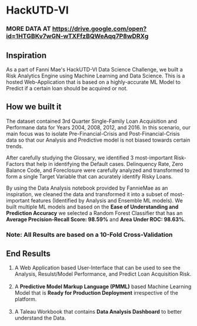 # HackUTD-VI
### MORE DATA AT https://drive.google.com/open?id=1HTGBKv7wGN-wTXFfzBQWeAqq7P8wDRXg


## Inspiration
As a part of Fanni Mae's HackUTD-VI Data Science Challenge, we built a Risk Analytics Engine using Machine Learning and Data Science. This is a hosted Web-Application that is based on a highly-accurate ML Model to Predict if a certain loan should be acquired or not.

## How we built it
The dataset contained 3rd Quarter Single-Family Loan Acquisition and Performane data for Years 2004, 2008, 2012, and 2016. In this scenario, our main focus was to isolate Pre-Financial-Crisis and Post-Financial-Crisis data so that our Analysis and Predictive model is not biased towards certain trends.

After carefully studying the Glossary, we identified 3 most-important Risk-Factors that help in identifying the Default cases. Delinquency Rate, Zero Balance Code, and Foreclosure were carefully analyzed and transformed to form a single Target Variable that can acurately identify Risky Loans.

By using the Data Analysis notebook provided by FannieMae as an inspiration, we cleaned the data and transformed it into a subset of most-important features (Identified by Analysis and Ensemble ML models).
We built multiple ML models and based on the **Ease of Understanding and Prediction Accuracy** we selected a Random Forest Classifier that has an **Average Precision-Recall Score: 98.59%** and **Area Under ROC: 98.63%**.

### Note: All Results are based on a 10-Fold Cross-Validation

## End Results

1. A Web Application based User-Interface that can be used to see the Analysis, Resulst/Model Performance, and Predict Loan Acquisition Risk.
<br><br>
2. A **Predictive Model Markup Language (PMML)** based Machine Learning Model that is **Ready for Production Deployment** irrespective of the platform.
<br><br>
3. A Taleau Workbook that contains **Data Analysis Dashboard** to better understand the Data.
